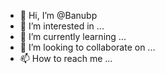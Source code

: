 - 👋 Hi, I’m @Banubp
- 👀 I’m interested in ...
- 🌱 I’m currently learning ...
- 💞️ I’m looking to collaborate on ...
- 📫 How to reach me ...

<!---
Banubp/Banubp is a ✨ special ✨ repository because its `README.md` (this file) appears on your GitHub profile.
You can click the Preview link to take a look at your changes.
--->
